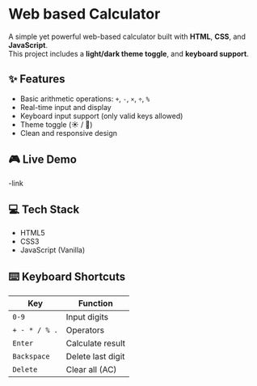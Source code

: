 # Web based Calculator

A simple yet powerful web-based calculator built with **HTML**, **CSS**, and **JavaScript**.  
This project includes a **light/dark theme toggle**, and **keyboard support**.

## ✨ Features

- Basic arithmetic operations: `+`, `-`, `×`, `÷`, `%`
- Real-time input and display
- Keyboard input support (only valid keys allowed)
- Theme toggle (☀️ / 🌙)
- Clean and responsive design

## 🎮 Live Demo

-link

## 💻 Tech Stack

- HTML5
- CSS3
- JavaScript (Vanilla)

## ⌨️ Keyboard Shortcuts

| Key            | Function           |
|----------------|--------------------|
| `0-9`          | Input digits       |
| `+ - * / % .`  | Operators          |
| `Enter`        | Calculate result   |
| `Backspace`    | Delete last digit  |
| `Delete`       | Clear all (AC)     |
